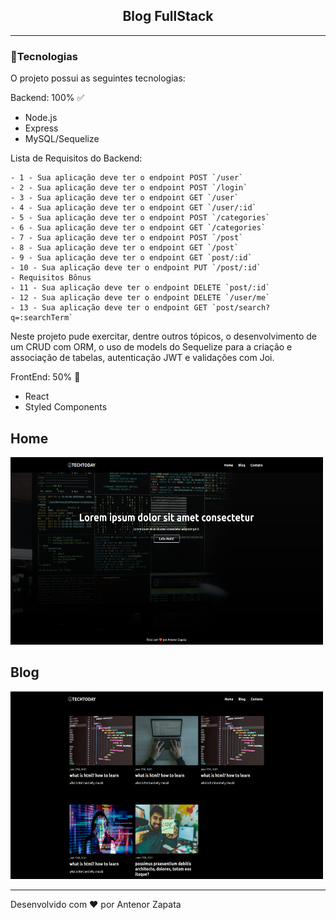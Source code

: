 
<h2 align="center">Blog FullStack</h1>

---
### 🚀Tecnologias

O projeto possui as seguintes tecnologias:

Backend: 100% ✅
- Node.js
- Express
- MySQL/Sequelize

Lista de Requisitos do Backend:

    - 1 - Sua aplicação deve ter o endpoint POST `/user`
    - 2 - Sua aplicação deve ter o endpoint POST `/login`
    - 3 - Sua aplicação deve ter o endpoint GET `/user`
    - 4 - Sua aplicação deve ter o endpoint GET `/user/:id`
    - 5 - Sua aplicação deve ter o endpoint POST `/categories`
    - 6 - Sua aplicação deve ter o endpoint GET `/categories`
    - 7 - Sua aplicação deve ter o endpoint POST `/post`
    - 8 - Sua aplicação deve ter o endpoint GET `/post`
    - 9 - Sua aplicação deve ter o endpoint GET `post/:id`
    - 10 - Sua aplicação deve ter o endpoint PUT `/post/:id`
    - Requisitos Bônus
    - 11 - Sua aplicação deve ter o endpoint DELETE `post/:id`
    - 12 - Sua aplicação deve ter o endpoint DELETE `/user/me`
    - 13 - Sua aplicação deve ter o endpoint GET `post/search?q=:searchTerm`


Neste projeto pude exercitar, dentre outros tópicos, o desenvolvimento de um CRUD com ORM, o uso de models do Sequelize para a criação e associação de tabelas, autenticação JWT e validações com Joi.




FrontEnd: 50% 🔴
- React
- Styled Components

## Home
<p align="left">
<img src="https://github.com/AntenorZapata/blog-fullStack/blob/blog-api/client/src/imgs/home.png?raw=true" width="500" height="300"/>
</p>

## Blog
<p align="left">
<img src="https://github.com/AntenorZapata/blog-fullStack/blob/blog-api/client/src/imgs/blog.png?raw=true" width="500" height="300"/>
</p>

---
Desenvolvido com ❤ por Antenor Zapata
